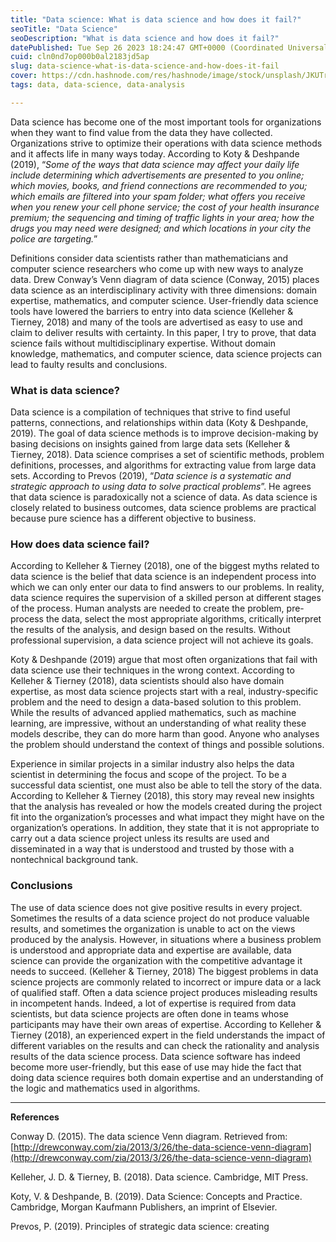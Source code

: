 ```yaml
---
title: "Data science: What is data science and how does it fail?"
seoTitle: "Data Science"
seoDescription: "What is data science and how does it fail?"
datePublished: Tue Sep 26 2023 18:24:47 GMT+0000 (Coordinated Universal Time)
cuid: cln0nd7op000b0al2183jd5ap
slug: data-science-what-is-data-science-and-how-does-it-fail
cover: https://cdn.hashnode.com/res/hashnode/image/stock/unsplash/JKUTrJ4vK00/upload/95bf67cc5209b6f607176c1a217565a4.jpeg
tags: data, data-science, data-analysis

---
```


Data science has become one of the most important tools for organizations when they want to find value from the data they have collected. Organizations strive to optimize their operations with data science methods and it affects life in many ways today. According to Koty & Deshpande (2019), “*Some of the ways that data science may affect your daily life include determining which advertisements are presented to you online; which movies, books, and friend connections are recommended to you; which emails are filtered into your spam folder; what offers you receive when you renew your cell phone service; the cost of your health insurance premium; the sequencing and timing of traffic lights in your area; how the drugs you may need were designed; and which locations in your city the police are targeting.*”

Definitions consider data scientists rather than mathematicians and computer science researchers who come up with new ways to analyze data. Drew Conway’s Venn diagram of data science (Conway, 2015) places data science as an interdisciplinary activity with three dimensions: domain expertise, mathematics, and computer science. User-friendly data science tools have lowered the barriers to entry into data science (Kelleher & Tierney, 2018) and many of the tools are advertised as easy to use and claim to deliver results with certainty. In this paper, I try to prove, that data science fails without multidisciplinary expertise. Without domain knowledge, mathematics, and computer science, data science projects can lead to faulty results and conclusions.

### What is data science?

Data science is a compilation of techniques that strive to find useful patterns, connections, and relationships within data (Koty & Deshpande, 2019). The goal of data science methods is to improve decision-making by basing decisions on insights gained from large data sets (Kelleher & Tierney, 2018). Data science comprises a set of scientific methods, problem definitions, processes, and algorithms for extracting value from large data sets. According to Prevos (2019), “*Data science is a systematic and strategic approach to using data to solve practical problems*”. He agrees that data science is paradoxically not a science of data. As data science is closely related to business outcomes, data science problems are practical because pure science has a different objective to business.

### How does data science fail?

According to Kelleher & Tierney (2018), one of the biggest myths related to data science is the belief that data science is an independent process into which we can only enter our data to find answers to our problems. In reality, data science requires the supervision of a skilled person at different stages of the process. Human analysts are needed to create the problem, pre-process the data, select the most appropriate algorithms, critically interpret the results of the analysis, and design based on the results. Without professional supervision, a data science project will not achieve its goals.

Koty & Deshpande (2019) argue that most often organizations that fail with data science use their techniques in the wrong context. According to Kelleher & Tierney (2018), data scientists should also have domain expertise, as most data science projects start with a real, industry-specific problem and the need to design a data-based solution to this problem. While the results of advanced applied mathematics, such as machine learning, are impressive, without an understanding of what reality these models describe, they can do more harm than good. Anyone who analyses the problem should understand the context of things and possible solutions.

Experience in similar projects in a similar industry also helps the data scientist in determining the focus and scope of the project. To be a successful data scientist, one must also be able to tell the story of the data. According to Kelleher & Tierney (2018), this story may reveal new insights that the analysis has revealed or how the models created during the project fit into the organization’s processes and what impact they might have on the organization’s operations. In addition, they state that it is not appropriate to carry out a data science project unless its results are used and disseminated in a way that is understood and trusted by those with a nontechnical background tank.

### Conclusions

The use of data science does not give positive results in every project. Sometimes the results of a data science project do not produce valuable results, and sometimes the organization is unable to act on the views produced by the analysis. However, in situations where a business problem is understood and appropriate data and expertise are available, data science can provide the organization with the competitive advantage it needs to succeed. (Kelleher & Tierney, 2018) The biggest problems in data science projects are commonly related to incorrect or impure data or a lack of qualified staff. Often a data science project produces misleading results in incompetent hands. Indeed, a lot of expertise is required from data scientists, but data science projects are often done in teams whose participants may have their own areas of expertise. According to Kelleher & Tierney (2018), an experienced expert in the field understands the impact of different variables on the results and can check the rationality and analysis results of the data science process. Data science software has indeed become more user-friendly, but this ease of use may hide the fact that doing data science requires both domain expertise and an understanding of the logic and mathematics used in algorithms.

---

**References**

Conway D. (2015). The data science Venn diagram. Retrieved from: [http://drewconway.com/zia/2013/3/26/the-data-science-venn-diagram](http://drewconway.com/zia/2013/3/26/the-data-science-venn-diagram)

Kelleher, J. D. & Tierney, B. (2018). Data science. Cambridge, MIT Press.

Koty, V. & Deshpande, B. (2019). Data Science: Concepts and Practice. Cambridge, Morgan Kaufmann Publishers, an imprint of Elsevier.

Prevos, P. (2019). Principles of strategic data science: creating